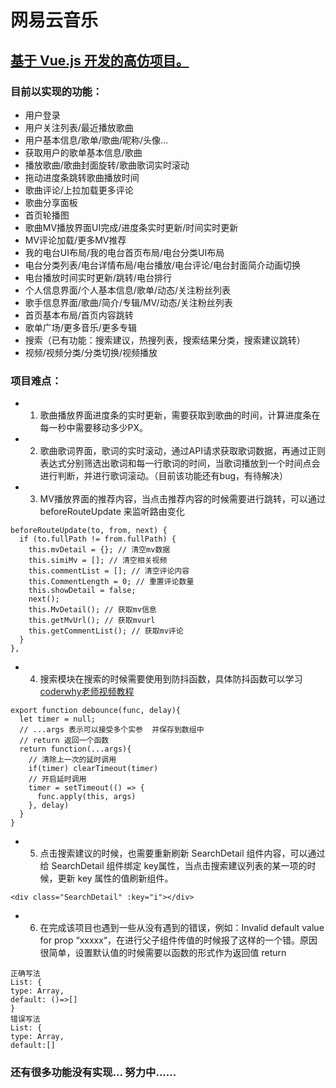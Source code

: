 # 网易云音乐 #
## <u>基于 Vue.js 开发的高仿项目。</u> ##

### 目前以实现的功能：
* 用户登录
* 用户关注列表/最近播放歌曲
* 用户基本信息/歌单/歌曲/昵称/头像...
* 获取用户的歌单基本信息/歌曲
* 播放歌曲/歌曲封面旋转/歌曲歌词实时滚动
* 拖动进度条跳转歌曲播放时间
* 歌曲评论/上拉加载更多评论
* 歌曲分享面板
* 首页轮播图
* 歌曲MV播放界面UI完成/进度条实时更新/时间实时更新
* MV评论加载/更多MV推荐
* 我的电台UI布局/我的电台首页布局/电台分类UI布局
* 电台分类列表/电台详情布局/电台播放/电台评论/电台封面简介动画切换
* 电台播放时间实时更新/跳转/电台排行
* 个人信息界面/个人基本信息/歌单/动态/关注粉丝列表
* 歌手信息界面/歌曲/简介/专辑/MV/动态/关注粉丝列表
* 首页基本布局/首页内容跳转
* 歌单广场/更多音乐/更多专辑
* 搜索（已有功能：搜索建议，热搜列表，搜索结果分类，搜索建议跳转）
* 视频/视频分类/分类切换/视频播放

### 项目难点：
* 1. 歌曲播放界面进度条的实时更新，需要获取到歌曲的时间，计算进度条在每一秒中需要移动多少PX。
* 2. 歌曲歌词界面，歌词的实时滚动，通过API请求获取歌词数据，再通过正则表达式分别筛选出歌词和每一行歌词的时间，当歌词播放到一个时间点会进行判断，并进行歌词滚动。（目前该功能还有bug，有待解决）
* 3. MV播放界面的推荐内容，当点击推荐内容的时候需要进行跳转，可以通过 beforeRouteUpdate 来监听路由变化
```
beforeRouteUpdate(to, from, next) {
  if (to.fullPath != from.fullPath) {
    this.mvDetail = {}; // 清空mv数据
    this.simiMv = []; // 清空相关视频
    this.commentList = []; // 清空评论内容
    this.CommentLength = 0; // 重置评论数量
    this.showDetail = false;
    next();
    this.MvDetail(); // 获取mv信息
    this.getMvUrl(); // 获取mvurl
    this.getCommentList(); // 获取mv评论
  }
},
```
* 4. 搜索模块在搜索的时候需要使用到防抖函数，具体防抖函数可以学习[coderwhy老师视频教程](https://www.bilibili.com/video/BV15741177Eh?p=174)
```
export function debounce(func, delay){
  let timer = null;
  // ...args 表示可以接受多个实参  并保存到数组中
  // return 返回一个函数
  return function(...args){
    // 清除上一次的延时调用
    if(timer) clearTimeout(timer)
    // 开启延时调用
    timer = setTimeout(() => {
      func.apply(this, args)
    }, delay)
  }
}
```
* 5. 点击搜索建议的时候，也需要重新刷新 SearchDetail 组件内容，可以通过给 SearchDetail 组件绑定 key属性，当点击搜索建议列表的某一项的时候，更新 key 属性的值刷新组件。
```
<div class="SearchDetail" :key="i"></div>
```
* 6. 在完成该项目也遇到一些从没有遇到的错误，例如：Invalid default value for prop “xxxxx“，在进行父子组件传值的时候报了这样的一个错。原因很简单，设置默认值的时候需要以函数的形式作为返回值 return 
```
正确写法
List: {
type: Array,
default: ()=>[]
}
错误写法
List: {
type: Array,
default:[]
```
### 还有很多功能没有实现... 努力中......